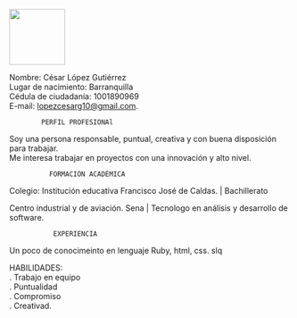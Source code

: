<!DOCTYPE html>
<html>

<head>
  <meta charset="utf-8">
  <meta name="viewport" content="width=device-width, initial-scale=1.0">

  <link rel="stylesheet" href="https://stackedit.io/style.css" />
</head>

<body class="stackedit">
<p><img src="https://lh3.googleusercontent.com/pw/AL9nZEWBzgrr-XUNFaPHXYFLEHJKRZhMxUB-quwV8H0JP6OK1iAvhdFqIKPYPGKbQihoTtDrYRblc1oPDGtHbgNAxVKHp_XdS8PjbWmys0hBQbX_4koGKf-WZaLS9Gg8Ct8YDhTPgMuYzrqpwGBrq9ofk1ZmMA=w414-h657-no?authuser=0"  alt="" width="100px"></p>
  <div class="stackedit__html"><p>Nombre: César López Gutiérrez<br>
Lugar de nacimiento: Barranquilla<br>
Cédula de ciudadanía: 1001890969<br>
E-mail: <a href="mailto:lopezcesarg10@gmail.com">lopezcesarg10@gmail.com</a>.</p>
<pre><code>        PERFIL PROFESIONAl 
</code></pre>
<p>Soy una persona responsable, puntual, creativa y con buena disposición para trabajar.<br>
Me interesa trabajar en proyectos con una innovación y alto nivel.</p>
<pre><code>          FORMACIÓN ACADÉMICA 
</code></pre>
<p>Colegio: Institución educativa Francisco José de Caldas. | Bachillerato</p>
<p>Centro industrial y de aviación. Sena | Tecnologo en análisis y desarrollo de software.</p>
<pre><code>           EXPERIENCIA
</code></pre>
<p>Un poco de conocimeinto en lenguaje Ruby, html, css.
slq</p>
<p>HABILIDADES:<br>
. Trabajo en equipo<br>
. Puntualidad<br>
. Compromiso<br>
. Creativad.</p>

</div>
</body>

</html>
